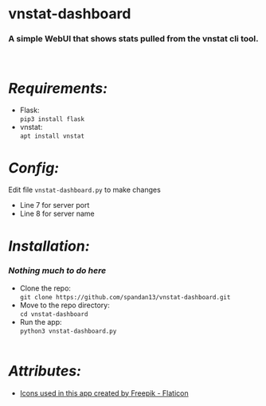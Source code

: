 # vnstat-dashboard
### A simple WebUI that shows stats pulled from the vnstat cli tool.
<br>

# *Requirements:*
* Flask: <br> `pip3 install flask`
* vnstat: <br> `apt install vnstat`

# *Config:*
Edit file `vnstat-dashboard.py` to make changes <br>
* Line 7 for server port
* Line 8 for server name

# *Installation:*
### *Nothing much to do here*
* Clone the repo: <br> `git clone https://github.com/spandan13/vnstat-dashboard.git`
* Move to the repo directory: <br> `cd vnstat-dashboard`
* Run the app: <br> `python3 vnstat-dashboard.py`
<br><br>

# *Attributes:*
* <a href="https://www.flaticon.com/free-icons/up-and-down" title="up and down icons">Icons used in this app created by Freepik - Flaticon</a>
